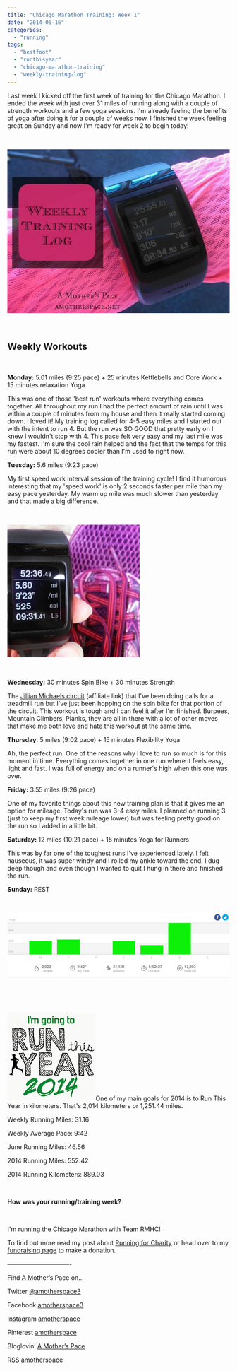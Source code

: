 ```yaml
---
title: "Chicago Marathon Training: Week 1"
date: "2014-06-16"
categories: 
  - "running"
tags: 
  - "bestfoot"
  - "runthisyear"
  - "chicago-marathon-training"
  - "weekly-training-log"
---
```


Last week I kicked off the first week of training for the Chicago Marathon. I ended the week with just over 31 miles of running along with a couple of strength workouts and a few yoga sessions. I'm already feeling the benefits of yoga after doing it for a couple of weeks now. I finished the week feeling great on Sunday and now I'm ready for week 2 to begin today!

 

[![weeklytraininglog](images/weeklytraininglog.jpg)](http://amotherspace.net/wp-content/uploads/2014/03/weeklytraininglog.jpg)

 

## **Weekly Workouts**

 

**Monday:** 5.01 miles (9:25 pace) + 25 minutes Kettlebells and Core Work + 15 minutes relaxation Yoga

This was one of those 'best run' workouts where everything comes together. All throughout my run I had the perfect amount of rain until I was within a couple of minutes from my house and then it really started coming down. I loved it! My training log called for 4-5 easy miles and I started out with the intent to run 4. But the run was SO GOOD that pretty early on I knew I wouldn't stop with 4. This pace felt very easy and my last mile was my fastest. I'm sure the cool rain helped and the fact that the temps for this run were about 10 degrees cooler than I'm used to right now.

**Tuesday:** 5.6 miles (9:23 pace)

My first speed work interval session of the training cycle! I find it humorous interesting that my 'speed work' is only 2 seconds faster per mile than my easy pace yesterday. My warm up mile was much slower than yesterday and that made a big difference.

 

![Chicago Marathon Training: Week 1 | amotherspace.net](images/My-workout-today-had-a-couple-of-intervals-in-the-middle.-Im-loving-this-cooler-weather-in-the-morning.-I-wish-the-lower-60s-would-stick-around-for-awhile.-chimarathon-300x300.jpg)

 

**Wednesday:** 30 minutes Spin Bike + 30 minutes Strength

The [Jillian Michaels circuit](http://amzn.to/1a7RDeh) (affiliate link) that I've been doing calls for a treadmill run but I've just been hopping on the spin bike for that portion of the circuit. This workout is tough and I can feel it after I'm finished. Burpees, Mountain Climbers, Planks, they are all in there with a lot of other moves that make me both love and hate this workout at the same time.

**Thursday**: 5 miles (9:02 pace) + 15 minutes Flexibility Yoga

Ah, the perfect run. One of the reasons why I love to run so much is for this moment in time. Everything comes together in one run where it feels easy, light and fast. I was full of energy and on a runner's high when this one was over.

**Friday:** 3.55 miles (9:26 pace)

One of my favorite things about this new training plan is that it gives me an option for mileage. Today's run was 3-4 easy miles. I planned on running 3 (just to keep my first week mileage lower) but was feeling pretty good on the run so I added in a little bit.

**Saturday:** 12 miles (10:21 pace) + 15 minutes Yoga for Runners

This was by far one of the toughest runs I've experienced lately. I felt nauseous, it was super windy and I rolled my ankle toward the end. I dug deep though and even though I wanted to quit I hung in there and finished the run.

**Sunday:** REST

 

![#ChicagoMarathon Training: Week 1 | amotherspace.net](images/NikeJune15.png)

 

 

[![Run This Year | A Mother's Pace](images/2014-Badge2_zps954d25232.jpg "Run This Year | A Mother's Pace")](http://runninghutch.com/runthisyear/)One of my main goals for 2014 is to Run This Year in kilometers. That's 2,014 kilometers or 1,251.44 miles.

Weekly Running Miles: 31.16

Weekly Average Pace: 9:42

June Running Miles: 46.56

2014 Running Miles: 552.42

2014 Running Kilometers: 889.03

 

**How was your running/training week?**

 

I'm running the Chicago Marathon with Team RMHC!

To find out more read my post about [Running for Charity](http://amotherspace.net/2014/06/the-chicago-marathon-running-for-charity/) or head over to my [fundraising page](http://www.kintera.org/faf/donorReg/donorPledge.asp?ievent=1097960&supId=399266070) to make a donation.

——————————-

Find A Mother’s Pace on…

Twitter [@amotherspace3](https://twitter.com/amotherspace3)

Facebook [amotherspace3](http://facebook.com/amotherspace3)

Instagram [amotherspace](http://instagram.com/amotherspace)

Pinterest [amotherspace](http://pinterest.com/amotherspace/)

Bloglovin’ [A Mother’s Pace](http://www.bloglovin.com/en/blog/6680087)

RSS [amotherspace](http://feeds.feedburner.com/amotherspace)
